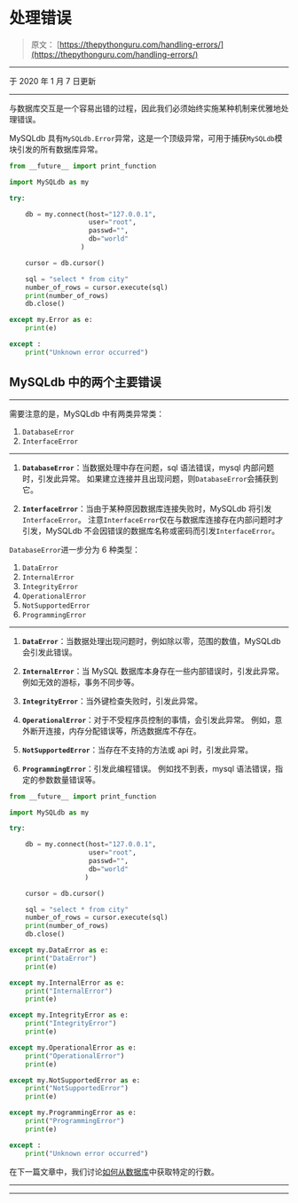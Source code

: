 # 处理错误

> 原文： [https://thepythonguru.com/handling-errors/](https://thepythonguru.com/handling-errors/)

* * *

于 2020 年 1 月 7 日更新

* * *

与数据库交互是一个容易出错的过程，因此我们必须始终实施某种机制来优雅地处理错误。

MySQLdb 具有`MySQLdb.Error`异常，这是一个顶级异常，可用于捕获`MySQLdb`模块引发的所有数据库异常。

```py
from __future__ import print_function

import MySQLdb as my

try:

    db = my.connect(host="127.0.0.1",
                    user="root",
                    passwd="",
                    db="world"
                  )

    cursor = db.cursor()

    sql = "select * from city"
    number_of_rows = cursor.execute(sql)
    print(number_of_rows)
    db.close()

except my.Error as e:
    print(e)

except :
    print("Unknown error occurred")

```

## MySQLdb 中的两个主要错误

* * *

需要注意的是，MySQLdb 中有两类异常类：

1.  `DatabaseError`
2.  `InterfaceError`

* * *

1.  **`DatabaseError`**：当数据处理中存在问题，sql 语法错误，mysql 内部问题时，引发此异常。 如果建立连接并且出现问题，则`DatabaseError`会捕获到它。

2.  **`InterfaceError`**：当由于某种原因数据库连接失败时，MySQLdb 将引发`InterfaceError`。 注意`InterfaceError`仅在与数据库连接存在内部问题时才引发，MySQLdb 不会因错误的数据库名称或密码而引发`InterfaceError`。

`DatabaseError`进一步分为 6 种类型：

1.  `DataError`
2.  `InternalError`
3.  `IntegrityError`
4.  `OperationalError`
5.  `NotSupportedError`
6.  `ProgrammingError`

* * *

1.  **`DataError`**：当数据处理出现问题时，例如除以零，范围的数值，MySQLdb 会引发此错误。

2.  **`InternalError`**：当 MySQL 数据库本身存在一些内部错误时，引发此异常。 例如无效的游标，事务不同步等。

3.  **`IntegrityError`**：当外键检查失败时，引发此异常。

4.  **`OperationalError`**：对于不受程序员控制的事情，会引发此异常。 例如，意外断开连接，内存分配错误等，所选数据库不存在。

5.  **`NotSupportedError`**：当存在不支持的方法或 api 时，引发此异常。

6.  **`ProgrammingError`**：引发此编程错误。 例如找不到表，mysql 语法错误，指定的参数数量错误等。

```py
from __future__ import print_function

import MySQLdb as my

try:

    db = my.connect(host="127.0.0.1",
                    user="root",
                    passwd="",
                    db="world"
                   )

    cursor = db.cursor()

    sql = "select * from city"
    number_of_rows = cursor.execute(sql)
    print(number_of_rows)
    db.close()

except my.DataError as e:
    print("DataError")
    print(e)

except my.InternalError as e:
    print("InternalError")
    print(e)

except my.IntegrityError as e:
    print("IntegrityError")
    print(e)

except my.OperationalError as e:
    print("OperationalError")
    print(e)

except my.NotSupportedError as e:
    print("NotSupportedError")
    print(e)

except my.ProgrammingError as e:
    print("ProgrammingError")
    print(e)

except :
    print("Unknown error occurred")

```

在下一篇文章中，我们讨论[如何从数据库](/fetching-records-using-fetchone-and-fetchmany/)中获取特定的行数。

* * *

* * *